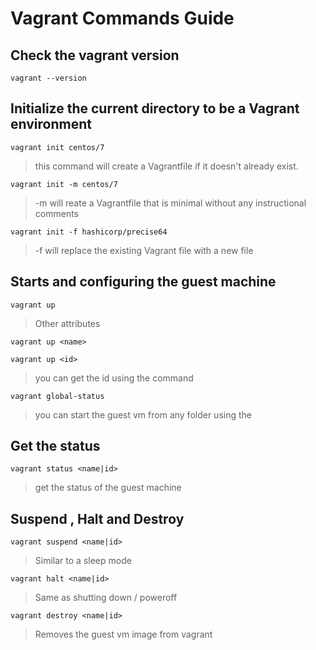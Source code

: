 # Vagrant Commands Guide

## Check the vagrant version
`
vagrant --version
`


## Initialize the current directory to be a Vagrant environment 

`
vagrant init centos/7
`
> this command will create a Vagrantfile if it doesn't already exist.


`
vagrant init -m centos/7
`
> -m will reate a Vagrantfile that is minimal without any instructional comments

`
vagrant init -f hashicorp/precise64
`
> -f will replace the existing Vagrant file with a new file

## Starts and configuring the guest machine

`
vagrant up
`

> Other attributes

`
vagrant up <name>
`

`
vagrant up <id>
`
> you can get the id using the command

`
vagrant global-status
`
> you can start the guest vm from any folder using the <id>

## Get the status

`
vagrant status <name|id>
`

> get the status of the guest machine

## Suspend , Halt and Destroy

`
vagrant suspend <name|id>
`
> Similar to a sleep mode

`
vagrant halt <name|id>
`
> Same as shutting down / poweroff

`
vagrant destroy <name|id>
`
> Removes the guest vm image from vagrant



